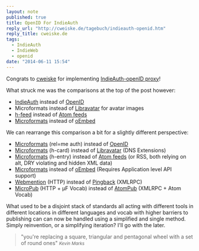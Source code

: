 ```yaml
---
layout: note
published: true
title: OpenID For IndieAuth
reply_url: "http://cweiske.de/tagebuch/indieauth-openid.htm"
reply_title: cweiske.de
tags: 
  - IndieAuth
  - IndieWeb
  - openid
date: "2014-06-11 15:54"
---
```


Congrats to [cweiske](http://cweiske.de/) for implementing [IndieAuth-openID proxy](http://git.cweiske.de/indieauth-openid.git/)!

What struck me was the comparisons at the top of the post however:

- [IndieAuth](http://indiewebcamp.com/IndieAuth) instead of [OpenID](http://openid.net/)
- Microformats instead of [Libravatar](https://www.libravatar.org/) for avatar images
- [h-feed](http://indiewebcamp.com/h-feed) instead of [Atom feeds](http://tools.ietf.org/html/rfc4287)
- [Microformats](http://indiewebcamp.com/link-preview) instead of [oEmbed](http://www.oembed.com/)


We can rearrange this comparison a bit for a slightly different perspective:

- [Microformats](http://microformats.org/wiki/RelMeAuth) (rel=me auth) instead of [OpenID](http://openid.net/)
- [Microformats](http://microformats.org/wiki/h-card) (h-card) instead of [Libravatar](https://www.libravatar.org/) (DNS Extensions)
- [Microformats](http://microformats.org/wiki/h-entry) (h-entry) instead of [Atom feeds](http://tools.ietf.org/html/rfc4287) (or RSS, both relying on alt, DRY violating and hidden XML data)
- [Microformats](http://microformats.org/wiki/microformats2) instead of [oEmbed](http://www.oembed.com/) (Requires Application level API support)
- [Webmention](http://webmention.org) (HTTP) instead of [Pingback](http://www.hixie.ch/specs/pingback/pingback) (XMLRPC)
- [MicroPub](http://indiewebcamp.com/micropub) (HTTP + µF Vocab) instead of [AtomPub](http://bitworking.org/projects/atom/rfc5023.html) (XMLRPC + Atom Vocab)

What used to be a disjoint stack of standards all acting with different tools in different locations in different languages and vocab with higher barriers to publishing can can now be handled using a simplified and single method.  Simply reinvention, or a simplifying iteration?  I'll go with the later.

<blockquote>
"you're replacing a square, triangular and pentagonal wheel with a set of round ones"
<small><cite href="http://indiewebcamp.com/irc/2014-06-11/line/1402530932">Kevin Marks</cite></small>
</blockquote>